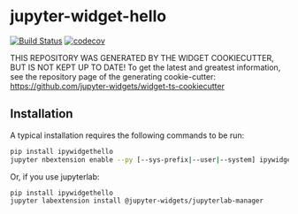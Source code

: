 
# jupyter-widget-hello

[![Build Status](https://travis-ci.org/vidartf/jupyter-widget-hello.svg?branch=master)](https://travis-ci.org/vidartf/jupyter-widget-hello)
[![codecov](https://codecov.io/gh/vidartf/jupyter-widget-hello/branch/master/graph/badge.svg)](https://codecov.io/gh/vidartf/jupyter-widget-hello)


THIS REPOSITORY WAS GENERATED BY THE WIDGET COOKIECUTTER, BUT IS NOT KEPT UP TO DATE! To get the latest and greatest information, see the repository page of the generating cookie-cutter: https://github.com/jupyter-widgets/widget-ts-cookiecutter

## Installation

A typical installation requires the following commands to be run:

```bash
pip install ipywidgethello
jupyter nbextension enable --py [--sys-prefix|--user|--system] ipywidgethello
```

Or, if you use jupyterlab:

```bash
pip install ipywidgethello
jupyter labextension install @jupyter-widgets/jupyterlab-manager
```
